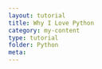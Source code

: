 ```yaml
---
layout: tutorial
title: Why I Love Python
category: my-content
type: tutorial
folder: Python
meta:
---
```

